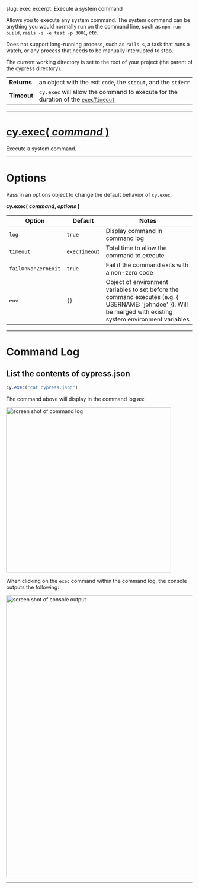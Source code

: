 slug: exec
excerpt: Execute a system command

Allows you to execute any system command. The system command can be anything you would normally run on the command line, such as `npm run build`, `rails -s -e test -p 3001`, etc.

Does not support long-running process, such as `rails s`, a task that runs a watch, or any process that needs to be manually interrupted to stop.

The current working directory is set to the root of your project (the parent of the cypress directory).

| | |
|--- | --- |
| **Returns** | an object with the exit `code`, the `stdout`, and the `stderr` |
| **Timeout** | `cy.exec` will allow the command to execute for the duration of the [`execTimeout`](https://on.cypress.io/guides/configuration#section-global-options) |

***

# [cy.exec( *command* )](#section-command-usage)

Execute a system command.

***

# Options

Pass in an options object to change the default behavior of `cy.exec`.

**cy.exec( *command*, *options* )**

Option | Default | Notes
--- | --- | ---
`log` | `true` | Display command in command log
`timeout` | [`execTimeout`](https://on.cypress.io/guides/configuration#section-global-options) | Total time to allow the command to execute
`failOnNonZeroExit` | `true` | Fail if the command exits with a non-zero code
`env` | `{}` | Object of environment variables to set before the command executes (e.g. { USERNAME: 'johndoe' }). Will be merged with existing system environment variables

***

# Command Log

## List the contents of cypress.json

```javascript
cy.exec("cat cypress.json")
```

The command above will display in the command log as:

<img width="445" alt="screen shot of command log" src="https://cloud.githubusercontent.com/assets/1157043/15369507/e03a7eca-1d00-11e6-8558-396d8c9b6d98.png">

When clicking on the `exec` command within the command log, the console outputs the following:

<img width="758" alt="screen shot of console output" src="https://cloud.githubusercontent.com/assets/1157043/15369509/e49c6b22-1d00-11e6-9984-5a888c01e3e7.png">

***
